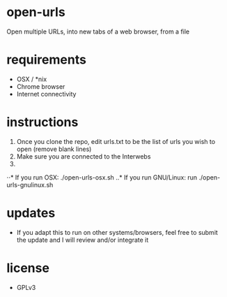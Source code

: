 # open-urls
Open multiple URLs, into new tabs of a web browser, from a file

# requirements
- OSX / *nix
- Chrome browser
- Internet connectivity

# instructions 
1. Once you clone the repo, edit urls.txt to be the list of urls you wish to open (remove blank lines)
2. Make sure you are connected to the Interwebs
3.
⋅⋅* If you run OSX: ./open-urls-osx.sh
..* If you run GNU/Linux: run ./open-urls-gnulinux.sh

# updates
- If you adapt this to run on other systems/browsers, feel free to submit the update and I will review and/or 
integrate it

# license
- GPLv3
